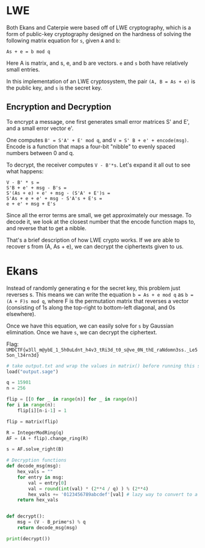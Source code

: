 # LWE

Both Ekans and Caterpie were based off of LWE cryptography, which is a form of public-key cryptography designed on the hardness of solving the following matrix equation for `s`, given `A` and `b`:

```
As + e = b mod q
```

Here A is matrix, and s, e, and b are vectors. `e` and `s` both have relatively small entries.

In this implementation of an LWE cryptosystem, the pair `(A, B = As + e)` is the public key, and `s` is the secret key.

## Encryption and Decryption 

To encrypt a message, one first generates small error matrices S' and E', and a small error vector e'.

One computes `B' = S'A' + E' mod q`, and `V = S' B + e' + encode(msg)`. Encode is a function that maps a four-bit "nibble" to evenly spaced numbers between 0 and q.

To decrypt, the receiver computes `V - B'*s`. Let's expand it all out to see what happens:

```
V - B' * s = 
S'B + e' + msg - B's = 
S'(As + e) + e' + msg - (S'A' + E')s = 
S'As + e + e' + msg - S'A's + E's = 
e + e' + msg + E's
```

Since all the error terms are small, we get approximately our message. To decode it, we look at the closest number that the encode function maps to, and reverse that to get a nibble.

That's a brief description of how LWE crypto works. If we are able to recover s from (A, As + e), we can decrypt the ciphertexts given to us.

# Ekans

Instead of randomly generating e for the secret key, this problem just reverses s. This means we can write the equation `b = As + e mod q` as `b = (A + F)s mod q`, where F is the permutation matrix that reverses a vector (consisting
of 1s along the top-right to bottom-left diagonal, and 0s elsewhere). 

Once we have this equation, we can easily solve for `s` by Gaussian elimination. Once we have `s`, we can decrypt the ciphertext.

Flag: `UMDCTF{w3ll_m@ybE_1_5h0uLdnt_h4v3_tRi3d_t0_s@ve_0N_thE_raNdomn3ss._Le55on_l34rn3d}`


```python
# take output.txt and wrap the values in matrix() before running this script
load("output.sage")

q = 15901
n = 256

flip = [[0 for _ in range(n)] for _ in range(n)]
for i in range(n):
    flip[i][n-i-1] = 1

flip = matrix(flip)

R = IntegerModRing(q)
AF = (A + flip).change_ring(R)

s = AF.solve_right(B)

# Decryption functions 
def decode_msg(msg):
    hex_vals = ""
    for entry in msg:
        val = entry[0]
        val = round(int(val) * (2**4 / q) ) % (2**4)
        hex_vals += '0123456789abcdef'[val] # lazy way to convert to a single hex digit
    return hex_vals


def decrypt():
    msg = (V - B_prime*s) % q
    return decode_msg(msg)

print(decrypt())

```

